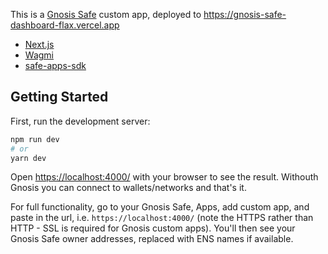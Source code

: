 This is a [Gnosis Safe](https://gnosis-safe.io) custom app, deployed to https://gnosis-safe-dashboard-flax.vercel.app

- [Next.js](https://nextjs.org/)
- [Wagmi](https://wagmi.sh/)
- [safe-apps-sdk](https://github.com/safe-global/safe-apps-sdk)

## Getting Started

First, run the development server:

```bash
npm run dev
# or
yarn dev
```

Open [https://localhost:4000/](https://localhost:4000/) with your browser to see the result. Withouth Gnosis you can connect to wallets/networks and that's it.

For full functionality, go to your Gnosis Safe, Apps, add custom app, and paste in the url, i.e. `https://localhost:4000/` (note the HTTPS rather than HTTP - SSL is required for Gnosis custom apps). You'll then see your Gnosis Safe owner addresses, replaced with ENS names if available.